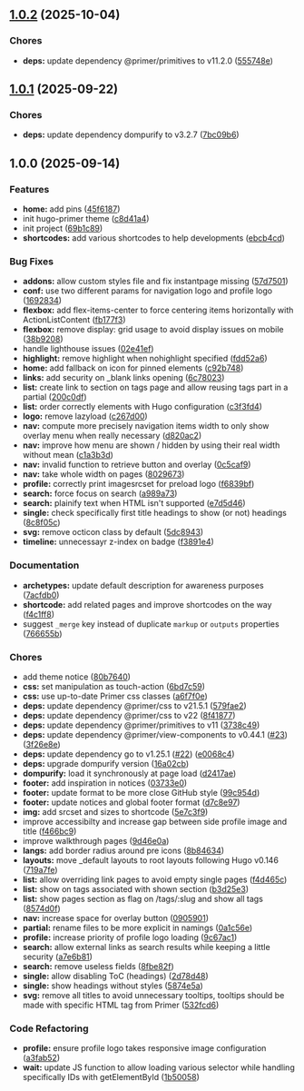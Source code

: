 ## [1.0.2](https://github.com/kilianpaquier/hugo-primer/compare/v1.0.1...v1.0.2) (2025-10-04)

### Chores

* **deps:** update dependency @primer/primitives to v11.2.0 ([555748e](https://github.com/kilianpaquier/hugo-primer/commit/555748e0ba10b73e156ae8f2c65eeb344443ed9f))

## [1.0.1](https://github.com/kilianpaquier/hugo-primer/compare/v1.0.0...v1.0.1) (2025-09-22)

### Chores

* **deps:** update dependency dompurify to v3.2.7 ([7bc09b6](https://github.com/kilianpaquier/hugo-primer/commit/7bc09b667652040e6de36cb3ac62171cdab04284))

## 1.0.0 (2025-09-14)

### Features

* **home:** add pins ([45f6187](https://github.com/kilianpaquier/hugo-primer/commit/45f6187a84dadb2fea120d812aeb1083c7829f0d))
* init hugo-primer theme ([c8d41a4](https://github.com/kilianpaquier/hugo-primer/commit/c8d41a45bc17cf122ea37d2e9a9553deeb025a50))
* init project ([69b1c89](https://github.com/kilianpaquier/hugo-primer/commit/69b1c8963afda6b64665ededd75d4fda21a655ce))
* **shortcodes:** add various shortcodes to help developments ([ebcb4cd](https://github.com/kilianpaquier/hugo-primer/commit/ebcb4cda784408892be0fae073ea62778cee0867))

### Bug Fixes

* **addons:** allow custom styles file and fix instantpage missing ([57d7501](https://github.com/kilianpaquier/hugo-primer/commit/57d75019a5fe101144c664214d93ebc7d75853e7))
* **conf:** use two different params for navigation logo and profile logo ([1692834](https://github.com/kilianpaquier/hugo-primer/commit/16928343da20b243ff5938084b1e4b3bbc5fa84b))
* **flexbox:** add flex-items-center to force centering items horizontally with ActionListContent ([fb177f3](https://github.com/kilianpaquier/hugo-primer/commit/fb177f39d7cf9cd07169c4c0e88b135f464da3e8))
* **flexbox:** remove display: grid usage to avoid display issues on mobile ([38b9208](https://github.com/kilianpaquier/hugo-primer/commit/38b920855baaa8dc68bb1e95c1db12fbfa86100a))
* handle lighthouse issues ([02e41ef](https://github.com/kilianpaquier/hugo-primer/commit/02e41ef2fc654af7e4e1d98f88234122dcf342d9))
* **highlight:** remove highlight when nohighlight specified ([fdd52a6](https://github.com/kilianpaquier/hugo-primer/commit/fdd52a60dbf8736fcdf3b75f91ef4019b0e976b5))
* **home:** add fallback on icon for pinned elements ([c92b748](https://github.com/kilianpaquier/hugo-primer/commit/c92b74807bb7a24f1711f9eb9c4d4360c92f1deb))
* **links:** add security on _blank links opening ([6c78023](https://github.com/kilianpaquier/hugo-primer/commit/6c780237eee08002577647a3a02f7f1937fb83df))
* **list:** create link to section on tags page and allow reusing tags part in a partial ([200c0df](https://github.com/kilianpaquier/hugo-primer/commit/200c0df8f6a4cd53badcd5244a487be5a31fca38))
* **list:** order correctly elements with Hugo configuration ([c3f3fd4](https://github.com/kilianpaquier/hugo-primer/commit/c3f3fd4c2539854afbe5417e6760fc95d5bee99e))
* **logo:** remove lazyload ([c267d00](https://github.com/kilianpaquier/hugo-primer/commit/c267d00b6a3d921e98c410d0e414946efce91d97))
* **nav:** compute more precisely navigation items width to only show overlay menu when really necessary ([d820ac2](https://github.com/kilianpaquier/hugo-primer/commit/d820ac2f3f4244ccf676898410a38f53bbace90a))
* **nav:** improve how menu are shown / hidden by using their real width without mean ([c1a3b3d](https://github.com/kilianpaquier/hugo-primer/commit/c1a3b3dc7b412815f98f6f09b591775935e378de))
* **nav:** invalid function to retrieve button and overlay ([0c5caf9](https://github.com/kilianpaquier/hugo-primer/commit/0c5caf96797a512bbb216eb958c7f3726ff6effa))
* **nav:** take whole width on pages ([8029673](https://github.com/kilianpaquier/hugo-primer/commit/80296731dae6fb2a13741ff1da1588a7b353c91d))
* **profile:** correctly print imagesrcset for preload logo ([f6839bf](https://github.com/kilianpaquier/hugo-primer/commit/f6839bfbd66e1f2d7e050e265b08e2cc8ce04073))
* **search:** force focus on search ([a989a73](https://github.com/kilianpaquier/hugo-primer/commit/a989a739426a0f3c2e591e4c7a873acc2714cac1))
* **search:** plainify text when HTML isn't supported ([e7d5d46](https://github.com/kilianpaquier/hugo-primer/commit/e7d5d46854f9dd6ad29c2e77db4e5e9feece88ef))
* **single:** check specifically first title headings to show (or not) headings ([8c8f05c](https://github.com/kilianpaquier/hugo-primer/commit/8c8f05c05938ee8bdb114c79d32ad6a896cd0af4))
* **svg:** remove octicon class by default ([5dc8943](https://github.com/kilianpaquier/hugo-primer/commit/5dc89430347c27d6f1cbb62969408d79055d6557))
* **timeline:** unnecessayr z-index on badge ([f3891e4](https://github.com/kilianpaquier/hugo-primer/commit/f3891e427e55a56a01d0fc87f16d62405eb9d0e1))

### Documentation

* **archetypes:** update default description for awareness purposes ([7acfdb0](https://github.com/kilianpaquier/hugo-primer/commit/7acfdb010225b504aec1b415ba59001d6c8b4c4c))
* **shortcode:** add related pages and improve shortcodes on the way ([f4c1ff8](https://github.com/kilianpaquier/hugo-primer/commit/f4c1ff8dee95860be2be9d48363b60919c24f0d3))
* suggest `_merge` key instead of duplicate `markup` or `outputs` properties ([766655b](https://github.com/kilianpaquier/hugo-primer/commit/766655b1f57623203bbaf46ae715839c7d21d96f))

### Chores

* add theme notice ([80b7640](https://github.com/kilianpaquier/hugo-primer/commit/80b76403a69d96fefc48e6a9c424c7654f70ab56))
* **css:** set manipulation as touch-action ([6bd7c59](https://github.com/kilianpaquier/hugo-primer/commit/6bd7c59957b100613835174dcb034b4c1f8ff730))
* **css:** use up-to-date Primer css classes ([a6f7f0e](https://github.com/kilianpaquier/hugo-primer/commit/a6f7f0e026c3d845a0d7a6ba311efe55d23317b4))
* **deps:** update dependency @primer/css to v21.5.1 ([579fae2](https://github.com/kilianpaquier/hugo-primer/commit/579fae244d2bac87cde7e85dd7797d064efbaa69))
* **deps:** update dependency @primer/css to v22 ([8f41877](https://github.com/kilianpaquier/hugo-primer/commit/8f41877d6d0db34b4b0005900a45ec3cad35ae75))
* **deps:** update dependency @primer/primitives to v11 ([3738c49](https://github.com/kilianpaquier/hugo-primer/commit/3738c495df97494a2bbf7dff58eba68afd2bff57))
* **deps:** update dependency @primer/view-components to v0.44.1 ([#23](https://github.com/kilianpaquier/hugo-primer/issues/23)) ([3f26e8e](https://github.com/kilianpaquier/hugo-primer/commit/3f26e8ea0e95ee8f7e98c7a7664696e1396951dc))
* **deps:** update dependency go to v1.25.1 ([#22](https://github.com/kilianpaquier/hugo-primer/issues/22)) ([e0068c4](https://github.com/kilianpaquier/hugo-primer/commit/e0068c41db25e768bc574178af281fa00715df93))
* **deps:** upgrade dompurify version ([16a02cb](https://github.com/kilianpaquier/hugo-primer/commit/16a02cb94dffc40d30c443ebb7763181b5b31731))
* **dompurify:** load it synchronously at page load ([d2417ae](https://github.com/kilianpaquier/hugo-primer/commit/d2417aeaee1c14866ff30b80d6b8346c222395af))
* **footer:** add inspiration in notices ([03733e0](https://github.com/kilianpaquier/hugo-primer/commit/03733e0d3b9c01865f46420af0b253cf08ecd731))
* **footer:** update format to be more close GitHub style ([99c954d](https://github.com/kilianpaquier/hugo-primer/commit/99c954d7582e811fdfc372cdde8708d99a8857b6))
* **footer:** update notices and global footer format ([d7c8e97](https://github.com/kilianpaquier/hugo-primer/commit/d7c8e9795d771f2fad9629232caf711ea301346f))
* **img:** add srcset and sizes to shortcode ([5e7c3f9](https://github.com/kilianpaquier/hugo-primer/commit/5e7c3f9a00cddb594c3ee917bfad32a0daa575c4))
* improve accessibilty and increase gap between side profile image and title ([f466bc9](https://github.com/kilianpaquier/hugo-primer/commit/f466bc9a11af45b9bcd133711804f4b923a91a11))
* improve walkthrough pages ([9d46e0a](https://github.com/kilianpaquier/hugo-primer/commit/9d46e0a36d11b0ecad2ec9e582a9bdbf48020017))
* **langs:** add border radius around pre icons ([8b84634](https://github.com/kilianpaquier/hugo-primer/commit/8b84634568356abd0b6c55808e9a528b9f76e1b6))
* **layouts:** move _default layouts to root layouts following Hugo v0.146 ([719a7fe](https://github.com/kilianpaquier/hugo-primer/commit/719a7fe2dff8f8ca7a8b07b17ba561c8bcd4cee6))
* **list:** allow overriding link pages to avoid empty single pages ([f4d465c](https://github.com/kilianpaquier/hugo-primer/commit/f4d465ca47ba082a99c273943b3082d397c3d22b))
* **list:** show on tags associated with shown section ([b3d25e3](https://github.com/kilianpaquier/hugo-primer/commit/b3d25e3c2946a19efa04623f2ec1f046d9a98637))
* **list:** show pages section as flag on /tags/:slug and show all tags ([8574d0f](https://github.com/kilianpaquier/hugo-primer/commit/8574d0f8d6cb04c596b4380ce137b922fb9e1a70))
* **nav:** increase space for overlay button ([0905901](https://github.com/kilianpaquier/hugo-primer/commit/0905901aff249f15bf21727c966f6e2eebc19abd))
* **partial:** rename files to be more explicit in namings ([0a1c56e](https://github.com/kilianpaquier/hugo-primer/commit/0a1c56e03eb2a7a4c1b1ee7f8004d7c801915f89))
* **profile:** increase priority of profile logo loading ([9c67ac1](https://github.com/kilianpaquier/hugo-primer/commit/9c67ac163697b6a9b3189cdcb21796a341fc143c))
* **search:** allow external links as search results while keeping a little security ([a7e6b81](https://github.com/kilianpaquier/hugo-primer/commit/a7e6b8196754840ea799d9bcbf37ed41f73b68e5))
* **search:** remove useless fields ([8fbe82f](https://github.com/kilianpaquier/hugo-primer/commit/8fbe82f10106fe3cfeb8385951ad9b369fac36cb))
* **single:** allow disabling ToC (headings) ([2d78d48](https://github.com/kilianpaquier/hugo-primer/commit/2d78d4870a2c10c1d360d09767441898cfaf84ca))
* **single:** show headings without styles ([5874e5a](https://github.com/kilianpaquier/hugo-primer/commit/5874e5a90615f454722098b93a227e8aad4abee5))
* **svg:** remove all titles to avoid unnecessary tooltips, tooltips should be made with specific HTML tag from Primer ([532fcd6](https://github.com/kilianpaquier/hugo-primer/commit/532fcd6faa0014056b3e757f0f406d229df1efc7))

### Code Refactoring

* **profile:** ensure profile logo takes responsive image configuration ([a3fab52](https://github.com/kilianpaquier/hugo-primer/commit/a3fab52d06440311cac2bbdb1e8f1f0829061f85))
* **wait:** update JS function to allow loading various selector while handling specifically IDs with getElementById ([1b50058](https://github.com/kilianpaquier/hugo-primer/commit/1b5005815144edd5dee7687a06ccedd43e7312d2))
